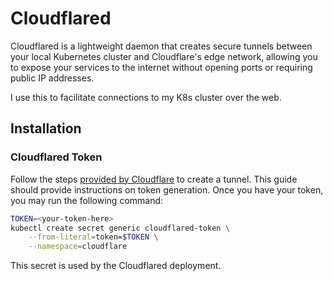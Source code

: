 # Cloudflared

Cloudflared is a lightweight daemon that creates secure tunnels between your local Kubernetes cluster and Cloudflare's edge network, allowing you to expose your services to the internet without opening ports or requiring public IP addresses.

I use this to facilitate connections to my K8s cluster over the web.

## Installation

### Cloudflared Token

Follow the steps [provided by Cloudflare](https://developers.cloudflare.com/cloudflare-one/connections/connect-networks/get-started/create-remote-tunnel/) to create a tunnel. This guide should provide instructions on token generation. Once you have your token, you may run the following command:

```bash
TOKEN=<your-token-here>
kubectl create secret generic cloudflared-token \
    --from-literal=token=$TOKEN \
    --namespace=cloudflare
```

This secret is used by the Cloudflared deployment.
